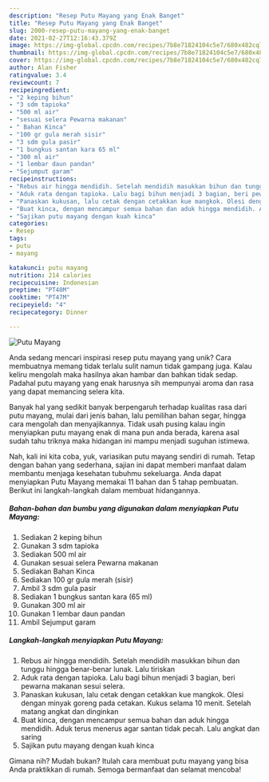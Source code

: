 ```yaml
---
description: "Resep Putu Mayang yang Enak Banget"
title: "Resep Putu Mayang yang Enak Banget"
slug: 2000-resep-putu-mayang-yang-enak-banget
date: 2021-02-27T12:16:43.379Z
image: https://img-global.cpcdn.com/recipes/7b8e71824104c5e7/680x482cq70/putu-mayang-foto-resep-utama.jpg
thumbnail: https://img-global.cpcdn.com/recipes/7b8e71824104c5e7/680x482cq70/putu-mayang-foto-resep-utama.jpg
cover: https://img-global.cpcdn.com/recipes/7b8e71824104c5e7/680x482cq70/putu-mayang-foto-resep-utama.jpg
author: Alan Fisher
ratingvalue: 3.4
reviewcount: 7
recipeingredient:
- "2 keping bihun"
- "3 sdm tapioka"
- "500 ml air"
- "sesuai selera Pewarna makanan"
- " Bahan Kinca"
- "100 gr gula merah sisir"
- "3 sdm gula pasir"
- "1 bungkus santan kara 65 ml"
- "300 ml air"
- "1 lembar daun pandan"
- "Sejumput garam"
recipeinstructions:
- "Rebus air hingga mendidih. Setelah mendidih masukkan bihun dan tunggu hingga benar-benar lunak. Lalu tiriskan"
- "Aduk rata dengan tapioka. Lalu bagi bihun menjadi 3 bagian, beri pewarna makanan sesui selera."
- "Panaskan kukusan, lalu cetak dengan cetakkan kue mangkok. Olesi dengan minyak goreng pada cetakan. Kukus selama 10 menit. Setelah matang angkat dan dinginkan"
- "Buat kinca, dengan mencampur semua bahan dan aduk hingga mendidih. Aduk terus menerus agar santan tidak pecah. Lalu angkat dan saring"
- "Sajikan putu mayang dengan kuah kinca"
categories:
- Resep
tags:
- putu
- mayang

katakunci: putu mayang 
nutrition: 214 calories
recipecuisine: Indonesian
preptime: "PT40M"
cooktime: "PT47M"
recipeyield: "4"
recipecategory: Dinner

---
```



![Putu Mayang](https://img-global.cpcdn.com/recipes/7b8e71824104c5e7/680x482cq70/putu-mayang-foto-resep-utama.jpg)

Anda sedang mencari inspirasi resep putu mayang yang unik? Cara membuatnya memang tidak terlalu sulit namun tidak gampang juga. Kalau keliru mengolah maka hasilnya akan hambar dan bahkan tidak sedap. Padahal putu mayang yang enak harusnya sih mempunyai aroma dan rasa yang dapat memancing selera kita.

Banyak hal yang sedikit banyak berpengaruh terhadap kualitas rasa dari putu mayang, mulai dari jenis bahan, lalu pemilihan bahan segar, hingga cara mengolah dan menyajikannya. Tidak usah pusing kalau ingin menyiapkan putu mayang enak di mana pun anda berada, karena asal sudah tahu triknya maka hidangan ini mampu menjadi suguhan istimewa.




Nah, kali ini kita coba, yuk, variasikan putu mayang sendiri di rumah. Tetap dengan bahan yang sederhana, sajian ini dapat memberi manfaat dalam membantu menjaga kesehatan tubuhmu sekeluarga. Anda dapat menyiapkan Putu Mayang memakai 11 bahan dan 5 tahap pembuatan. Berikut ini langkah-langkah dalam membuat hidangannya.

<!--inarticleads1-->

##### Bahan-bahan dan bumbu yang digunakan dalam menyiapkan Putu Mayang:

1. Sediakan 2 keping bihun
1. Gunakan 3 sdm tapioka
1. Sediakan 500 ml air
1. Gunakan sesuai selera Pewarna makanan
1. Sediakan  Bahan Kinca
1. Sediakan 100 gr gula merah (sisir)
1. Ambil 3 sdm gula pasir
1. Sediakan 1 bungkus santan kara (65 ml)
1. Gunakan 300 ml air
1. Gunakan 1 lembar daun pandan
1. Ambil Sejumput garam




<!--inarticleads2-->

##### Langkah-langkah menyiapkan Putu Mayang:

1. Rebus air hingga mendidih. Setelah mendidih masukkan bihun dan tunggu hingga benar-benar lunak. Lalu tiriskan
1. Aduk rata dengan tapioka. Lalu bagi bihun menjadi 3 bagian, beri pewarna makanan sesui selera.
1. Panaskan kukusan, lalu cetak dengan cetakkan kue mangkok. Olesi dengan minyak goreng pada cetakan. Kukus selama 10 menit. Setelah matang angkat dan dinginkan
1. Buat kinca, dengan mencampur semua bahan dan aduk hingga mendidih. Aduk terus menerus agar santan tidak pecah. Lalu angkat dan saring
1. Sajikan putu mayang dengan kuah kinca




Gimana nih? Mudah bukan? Itulah cara membuat putu mayang yang bisa Anda praktikkan di rumah. Semoga bermanfaat dan selamat mencoba!
